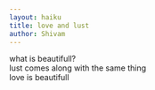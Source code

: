 ```yaml
---
layout: haiku
title: love and lust
author: Shivam
---
```


what is beautifull?<br>
lust comes along with the same thing<br>
love is beautifull<br> 